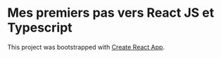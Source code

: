 # Mes premiers pas vers React JS et Typescript

This project was bootstrapped with [Create React App](https://github.com/facebook/create-react-app).


